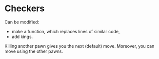 # Checkers
Can be modified:
- make a function, which replaces lines of similar code,
- add kings.

Killing another pawn gives you the next (default) move. Moreover, you can move using the other pawns.

